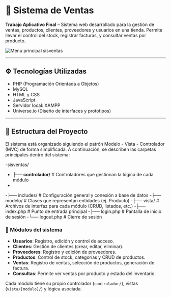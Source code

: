 # 🛒 Sistema de Ventas

**Trabajo Aplicativo Final** – Sistema web desarrollado para la gestión de ventas, productos, clientes, proveedores y usuarios en una tienda. Permite llevar el control del stock, registrar facturas, y consultar ventas por producto.


![Menu principal sisventas](https://github.com/user-attachments/assets/a886dab2-6765-4fe3-9a23-59c4b80a71bc)


---

## ⚙️ Tecnologías Utilizadas

- PHP (Programación Orientada a Objetos)
- MySQL
- HTML y CSS
- JavaScript
- Servidor local: XAMPP
- Universe.io (Diseño de interfaces y prototipos)


---

## 📁 Estructura del Proyecto

El sistema está organizado siguiendo el patrón Modelo - Vista - Controlador (MVC) de forma simplificada. A continuación, se describen las carpetas principales dentro del sistema:

-sisventas/
- **├── controlador/** # Controladores que gestionan la lógica de cada módulo
- 
-├── includes/ # Configuración general y conexión a base de datos
-├── modelo/ # Clases que representan entidades (ej. Producto)
-├── vista/ # Archivos de interfaz para cada módulo (CRUD, listados, etc.)
-├── index.php # Punto de entrada principal
-├── login.php # Pantalla de inicio de sesión
-└── logout.php # Cierre de sesión

### 🧭 Módulos del sistema

- **Usuarios**: Registro, edición y control de acceso.
- **Clientes**: Gestión de clientes (crear, editar, eliminar).
- **Proveedores**: Registro y edición de proveedores.
- **Productos**: Control de stock, categorías y CRUD de productos.
- **Ventas**: Registro de ventas, selección de productos, generación de factura.
- **Consultas**: Permite ver ventas por producto y estado del inventario.

Cada módulo tiene su propio controlador (`controlador/`), vistas (`vista/[modulo]/`) y lógica asociada.














